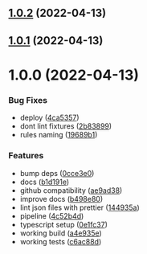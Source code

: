 ## [1.0.2](https://github.com/RimacTechnology/eslint-plugin/compare/v1.0.1...v1.0.2) (2022-04-13)

## [1.0.1](https://github.com/RimacTechnology/eslint-plugin/compare/v1.0.0...v1.0.1) (2022-04-13)

# 1.0.0 (2022-04-13)


### Bug Fixes

* deploy ([4ca5357](https://github.com/RimacTechnology/eslint-plugin-rimac/commit/4ca53570a4b1d255ba8e5ff0fd27d6719c8c5a68))
* dont lint fixtures ([2b83899](https://github.com/RimacTechnology/eslint-plugin-rimac/commit/2b8389932a47ecfdb7972dc94f943e7e9b5f52a5))
* rules naming ([19689b1](https://github.com/RimacTechnology/eslint-plugin-rimac/commit/19689b140844f6f069f1bf981cc746c3db025343))


### Features

* bump deps ([0cce3e0](https://github.com/RimacTechnology/eslint-plugin-rimac/commit/0cce3e09268b1f6077bad57dd60c6959cff9c503))
* docs ([b1d191e](https://github.com/RimacTechnology/eslint-plugin-rimac/commit/b1d191e648deb4b535e24a2dd8f4bb77532f4a47))
* github compatibility ([ae9ad38](https://github.com/RimacTechnology/eslint-plugin-rimac/commit/ae9ad38e76da8f9d5da3e0e92efcef2f4402592c))
* improve docs ([b498e80](https://github.com/RimacTechnology/eslint-plugin-rimac/commit/b498e80428c6adde71dbb85a16c8c0d9599adc8d))
* lint json files with prettier ([144935a](https://github.com/RimacTechnology/eslint-plugin-rimac/commit/144935a1e3a52f39f120b31bd93da64d196c45f5))
* pipeline ([4c52b4d](https://github.com/RimacTechnology/eslint-plugin-rimac/commit/4c52b4d6baa1909ec49b826a2877f04827d53384))
* typescript setup ([0e1fc37](https://github.com/RimacTechnology/eslint-plugin-rimac/commit/0e1fc3783ef1be77323ec7e3a5c039ff6e7761d0))
* working build ([a4e935e](https://github.com/RimacTechnology/eslint-plugin-rimac/commit/a4e935e2999ec0c739c52fa125effe63f037316b))
* working tests ([c6ac88d](https://github.com/RimacTechnology/eslint-plugin-rimac/commit/c6ac88d1882af864e24d3a3cbdae97bc2ee4ee81))
